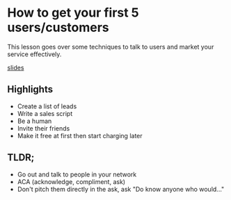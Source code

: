 # How to get your first 5 users/customers
This lesson goes over some techniques to talk to users and market your service effectively.

[slides](https://dpi-we.github.io/how-to-get-your-first-5-users-customers)

## Highlights
- Create a list of leads
- Write a sales script
- Be a human
- Invite their friends
- Make it free at first then start charging later

## TLDR;
- Go out and talk to people in your network
- ACA (acknowledge, compliment, ask)
- Don't pitch them directly in the ask, ask "Do know anyone who would..."
